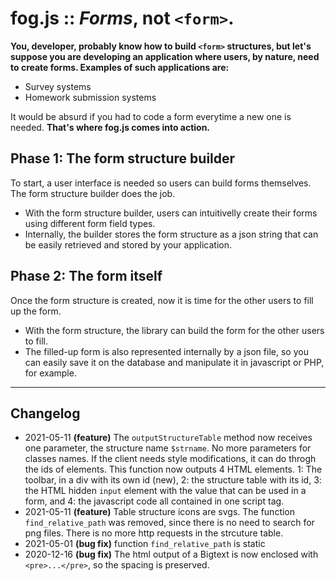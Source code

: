 # fog.js :: _Forms_, not `<form>`.

**You, developer, probably know how to build `<form>` structures, but let's suppose you are developing an application where users, by nature, need to create forms. Examples of such applications are:**

- Survey systems
- Homework submission systems

It would be absurd if you had to code a form everytime a new one is needed. **That's where fog.js comes into action.**

## Phase 1: The form structure builder

To start, a user interface is needed so users can build forms themselves. The form structure builder does the job.

- With the form structure builder, users can intuitivelly create their forms using different form field types. 
- Internally, the builder stores the form structure as a json string that can be easily retrieved and stored by your application.

## Phase 2: The form itself

Once the form structure is created, now it is time for the other users to fill up the form.

- With the form structure, the library can build the form for the other users to fill.
- The filled-up form is also represented internally by a json file, so you can easily save it on the database and manipulate it in javascript or PHP, for example.

---

## Changelog
- 2021-05-11 **(feature)** The `outputStructureTable` method now receives one parameter, the structure name `$strname`. No more parameters for classes names. If the client needs style modifications, it can do throgh the ids of elements. This function now outputs 4 HTML elements. 1: The toolbar, in a div with its own id (new), 2: the structure table with its id, 3: the HTML hidden `input` element with the value that can be used in a form, and 4: the javascript code all contained in one script tag.
- 2021-05-11 **(feature)** Table structure icons are svgs. The function `find_relative_path` was removed, since there is no need to search for png files. There is no more http requests in the strcuture table.
- 2021-05-01 **(bug fix)** function `find_relative_path` is static
- 2020-12-16 **(bug fix)** The html output of a Bigtext is now enclosed with `<pre>...</pre>`, so the spacing is preserved.

